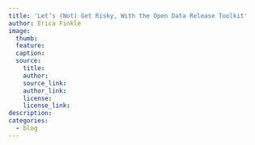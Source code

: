 ```yaml
---
title: 'Let’s (Not) Get Risky, With the Open Data Release Toolkit'
author: Erica Finkle
image:
  thumb:
  feature:
  caption:
  source:
    title:
    author:
    source_link:
    author_link:
    license:
    license_link:
description:
categories:
  - blog
---
```



